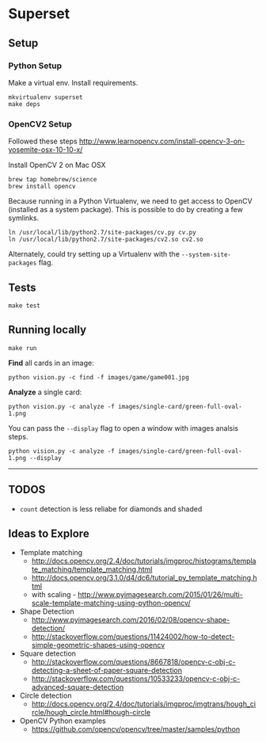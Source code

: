 Superset
====

## Setup

### Python Setup

Make a virtual env.
Install requirements.

```
mkvirtualenv superset
make deps
```

### OpenCV2 Setup

Followed these steps http://www.learnopencv.com/install-opencv-3-on-yosemite-osx-10-10-x/

Install OpenCV 2 on Mac OSX

```
brew tap homebrew/science
brew install opencv
```

Because running in a Python Virtualenv, we need to get access to OpenCV (installed as a system package). This is possible to do by creating a few symlinks.

```
ln /usr/local/lib/python2.7/site-packages/cv.py cv.py
ln /usr/local/lib/python2.7/site-packages/cv2.so cv2.so
```

Alternately, could try setting up a Virtualenv with the `--system-site-packages` flag.

## Tests

```
make test
```

## Running locally

```
make run
```


**Find** all cards in an image:

```
python vision.py -c find -f images/game/game001.jpg
```

**Analyze** a single card:

```
python vision.py -c analyze -f images/single-card/green-full-oval-1.png
```

You can pass the `--display` flag to open a window with images analsis steps.

```
python vision.py -c analyze -f images/single-card/green-full-oval-1.png --display
```


-----------

## TODOS

- `count` detection is less reliabe for diamonds and shaded

## Ideas to Explore

- Template matching
    - http://docs.opencv.org/2.4/doc/tutorials/imgproc/histograms/template_matching/template_matching.html
	- http://docs.opencv.org/3.1.0/d4/dc6/tutorial_py_template_matching.html
	- with scaling - http://www.pyimagesearch.com/2015/01/26/multi-scale-template-matching-using-python-opencv/
- Shape Detection
	- http://www.pyimagesearch.com/2016/02/08/opencv-shape-detection/
	- http://stackoverflow.com/questions/11424002/how-to-detect-simple-geometric-shapes-using-opencv
- Square detection
	- http://stackoverflow.com/questions/8667818/opencv-c-obj-c-detecting-a-sheet-of-paper-square-detection
	- http://stackoverflow.com/questions/10533233/opencv-c-obj-c-advanced-square-detection
- Circle detection
	- http://docs.opencv.org/2.4/doc/tutorials/imgproc/imgtrans/hough_circle/hough_circle.html#hough-circle
- OpenCV Python examples
	- https://github.com/opencv/opencv/tree/master/samples/python
